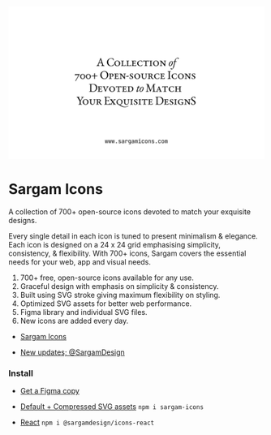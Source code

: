 ![](src/cover.gif)

# Sargam Icons
A collection of 700+ open-source icons devoted to match your exquisite designs.

Every single detail in each icon is tuned to present minimalism & elegance. Each icon is designed on a 24 x 24 grid emphasising simplicity, consistency, & flexibility. With 700+ icons, Sargam covers the essential needs for your web, app and visual needs.


1. 700+ free, open-source icons available for any use.
2. Graceful design with emphasis on simplicity & consistency.
3. Built using SVG stroke giving maximum flexibility on styling.
4. Optimized SVG assets for better web performance.
5. Figma library and individual SVG files.
6. New icons are added every day.

- [Sargam Icons](https://sargamicons.com/)

- [New updates; @SargamDesign](https://twitter.com/SargamDesign)


### Install

- [Get a Figma copy](https://www.figma.com/community/file/1152296792728333709)

- [Default + Compressed SVG assets](https://www.npmjs.com/package/sargam-icons) `npm i sargam-icons`

- [React](https://www.npmjs.com/package/@sargamdesign/icons-react) `npm i @sargamdesign/icons-react`